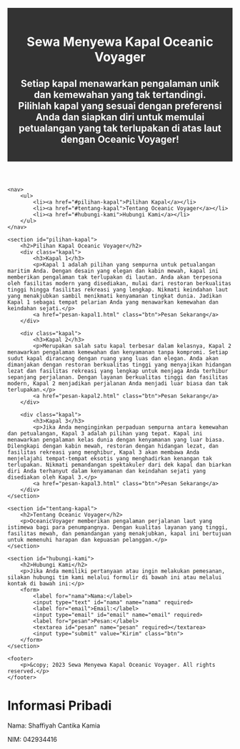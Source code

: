 <!DOCTYPE html>
<html>
<head>
    <title>Sewa Menyewa Kapal Oceanic Voyager</title>
    <link rel="stylesheet" type="text/css" href="style.css">
    <style>
        /* Gaya CSS untuk header */
header {
    background-color: #333;
    padding: 20px;
    color: #fff;
    text-align: center;
}

header h1 {
    margin: 0;
}

/* Gaya CSS untuk navigasi */
nav {
    background-color: #f4f4f4;
    padding: 10px;
}

nav ul {
    list-style: none;
    margin: 0;
    padding: 0;
    text-align: center;
}

nav ul li {
    display: inline-block;
    margin-right: 10px;
}

nav ul li a {
    text-decoration: none;
    color: #333;
    padding: 5px;
}

/* Gaya CSS untuk bagian pilihan kapal */
section#pilihan-kapal {
    padding: 20px;
    text-align: center;
}

section#pilihan-kapal h2 {
    margin-top: 0;
}

div.kapal {
    margin-bottom: 30px;
}

div.kapal img {
    width: 300px;
    height: 200px;
    object-fit: cover;
    margin-bottom: 10px;
}

div.kapal h3 {
    margin: 0;
}

div.kapal p {
    color: #666;
}

a.btn {
    display: inline-block;
    background-color: #333;
    color: #fff;
    padding: 10px 20px;
    text-decoration: none;
    margin-top: 10px;
}

/* Gaya CSS untuk bagian tentang kapal */
section#tentang-kapal {
    background-color: #f4f4f4;
    padding: 20px;
}

section#tentang-kapal h2 {
    margin-top: 0;
}

/* Gaya CSS untuk bagian hubungi kami */
section#hubungi-kami {
    padding: 20px;
    text-align: center;
}

section#hubungi-kami h2 {
    margin-top: 0;
}

form {
    max-width: 400px;
    margin: 0 auto;
    text-align: left;
}

form label {
    display: block;
    margin-bottom: 5px;
}

form input[type="text"],
form input[type="email"],
form textarea {
    width: 100%;
    padding: 10px;
    margin-bottom: 10px;
}

input[type="submit"] {
    background-color: #333;
    color: #fff;
    padding: 10px 20px;
    border: none;
    cursor: pointer;
}

/* Gaya CSS untuk footer */
footer {
    background-color: #333;
    color: #fff;
    padding: 10px;
    text-align: center;
}
    </style>
</head>
<body>
    <header>
        <h1>Sewa Menyewa Kapal Oceanic Voyager</h1>
        <h2>Setiap kapal menawarkan pengalaman unik dan kemewahan yang tak tertandingi. Pilihlah kapal yang sesuai dengan preferensi Anda dan siapkan diri untuk memulai petualangan yang tak terlupakan di atas laut dengan Oceanic Voyager!</h2>
    </header>

    <nav>
        <ul>
            <li><a href="#pilihan-kapal">Pilihan Kapal</a></li>
            <li><a href="#tentang-kapal">Tentang Oceanic Voyager</a></li>
            <li><a href="#hubungi-kami">Hubungi Kami</a></li>
        </ul>
    </nav>

    <section id="pilihan-kapal">
        <h2>Pilihan Kapal Oceanic Voyager</h2>
        <div class="kapal">
            <h3>Kapal 1</h3>
            <p>Kapal 1 adalah pilihan yang sempurna untuk petualangan maritim Anda. Dengan desain yang elegan dan kabin mewah, kapal ini memberikan pengalaman tak terlupakan di lautan. Anda akan terpesona oleh fasilitas modern yang disediakan, mulai dari restoran berkualitas tinggi hingga fasilitas rekreasi yang lengkap. Nikmati keindahan laut yang menakjubkan sambil menikmati kenyamanan tingkat dunia. Jadikan Kapal 1 sebagai tempat pelarian Anda yang menawarkan kemewahan dan keindahan sejati.</p>
            <a href="pesan-kapal1.html" class="btn">Pesan Sekarang</a>
        </div>

        <div class="kapal">
            <h3>Kapal 2</h3>
            <p>Merupakan salah satu kapal terbesar dalam kelasnya, Kapal 2 menawarkan pengalaman kemewahan dan kenyamanan tanpa kompromi. Setiap sudut kapal dirancang dengan ruang yang luas dan elegan. Anda akan dimanjakan dengan restoran berkualitas tinggi yang menyajikan hidangan lezat dan fasilitas rekreasi yang lengkap untuk menjaga Anda terhibur sepanjang perjalanan. Dengan layanan berkualitas tinggi dan fasilitas modern, Kapal 2 menjadikan perjalanan Anda menjadi luar biasa dan tak terlupakan.</p>
            <a href="pesan-kapal2.html" class="btn">Pesan Sekarang</a>
        </div>

        <div class="kapal">
            <h3>Kapal 3</h3>
            <p>Jika Anda menginginkan perpaduan sempurna antara kemewahan dan petualangan, Kapal 3 adalah pilihan yang tepat. Kapal ini menawarkan pengalaman kelas dunia dengan kenyamanan yang luar biasa. Dilengkapi dengan kabin mewah, restoran dengan hidangan lezat, dan fasilitas rekreasi yang menghibur, Kapal 3 akan membawa Anda menjelajahi tempat-tempat eksotis yang menghadirkan kenangan tak terlupakan. Nikmati pemandangan spektakuler dari dek kapal dan biarkan diri Anda terhanyut dalam kenyamanan dan keindahan sejati yang disediakan oleh Kapal 3.</p>
            <a href="pesan-kapal3.html" class="btn">Pesan Sekarang</a>
        </div>
    </section>

    <section id="tentang-kapal">
        <h2>Tentang Oceanic Voyager</h2>
        <p>OceanicVoyager memberikan pengalaman perjalanan laut yang istimewa bagi para penumpangnya. Dengan kualitas layanan yang tinggi, fasilitas mewah, dan pemandangan yang menakjubkan, kapal ini bertujuan untuk memenuhi harapan dan kepuasan pelanggan.</p>
    </section>

    <section id="hubungi-kami">
        <h2>Hubungi Kami</h2>
        <p>Jika Anda memiliki pertanyaan atau ingin melakukan pemesanan, silakan hubungi tim kami melalui formulir di bawah ini atau melalui kontak di bawah ini:</p>
        <form>
            <label for="nama">Nama:</label>
            <input type="text" id="nama" name="nama" required>
            <label for="email">Email:</label>
            <input type="email" id="email" name="email" required>
            <label for="pesan">Pesan:</label>
            <textarea id="pesan" name="pesan" required></textarea>
            <input type="submit" value="Kirim" class="btn">
        </form>
    </section>

    <footer>
        <p>&copy; 2023 Sewa Menyewa Kapal Oceanic Voyager. All rights reserved.</p>
    </footer>
</body>
</html>
  <h1>Informasi Pribadi</h1>
  <p>Nama: Shaffiyah Cantika Kamia</p>
  <p>NIM: 042934416</p>
</body>
</html>
